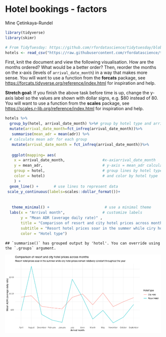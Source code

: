 Hotel bookings - factors
================
Mine Çetinkaya-Rundel

``` r
library(tidyverse)
library(skimr)
```

``` r
# From TidyTuesday: https://github.com/rfordatascience/tidytuesday/blob/master/data/2020/2020-02-11/readme.md
hotels <- read_csv("https://raw.githubusercontent.com/rfordatascience/tidytuesday/master/data/2020/2020-02-11/hotels.csv") 
```

First, knit the document and view the following visualisation. How are
the months ordered? What would be a better order? Then, reorder the
months on the x-axis (levels of `arrival_date_month`) in a way that
makes more sense. You will want to use a function from the **forcats**
package, see <https://forcats.tidyverse.org/reference/index.html> for
inspiration and help.

**Stretch goal:** If you finish the above task before time is up, change
the y-axis label so the values are shown with dollar signs, e.g. $80
instead of 80. You will want to use a function from the **scales**
package, see <https://scales.r-lib.org/reference/index.html> for
inspiration and help.

``` r
hotels %>%
  group_by(hotel, arrival_date_month) %>%# group by hotel type and arrival month
  mutate(arrival_date_month=fct_infreq(arrival_date_month))%>%
   summarise(mean_adr = mean(adr)) %>%
  # calculate mean adr for each group
   mutate(arrival_date_month = fct_infreq(arrival_date_month))%>%

   ggplot(mapping= aes(
    x = arrival_date_month,                 #x-axiarrival_date_month
    y = mean_adr,                           # y-axis = mean_adr calculated above
    group = hotel,                          # group lines by hotel type
    color = hotel)                          # and color by hotel type
    ) +
  geom_line() +       # use lines to represent data
 scale_y_continuous(labels=scales::dollar_format())+
  
  
   theme_minimal() +                         # use a minimal theme
  labs(x = "Arrival month",                 # customize labels
       y = "Mean ADR (average daily rate)" , 
       title = "Comparison of resort and city hotel prices across months",
       subtitle = "Resort hotel prices soar in the summer while ciry hotel prices remain relatively constant throughout the year",
       color = "Hotel type")
```

    ## `summarise()` has grouped output by 'hotel'. You can override using the `.groups` argument.

![](hotels-forcats_files/figure-gfm/plot-1.png)<!-- -->
